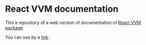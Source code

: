 # React VVM documentation

This a repository of a web version of documentation of
[React VVM package](https://github.com/yoskutik/react-vvm).

You can see by a [link](https://yoskutik.github.io/react-vvm).
